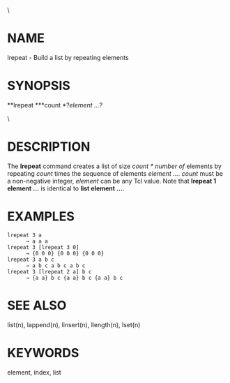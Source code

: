 \

# NAME

lrepeat - Build a list by repeating elements

# SYNOPSIS

**lrepeat ***count *?*element \...*?

\

# DESCRIPTION

The **lrepeat** command creates a list of size *count \* number of*
elements by repeating *count* times the sequence of elements *element
\...*. *count* must be a non-negative integer, *element* can be any Tcl
value. Note that **lrepeat 1 element \...** is identical to **list
element \...**.

# EXAMPLES

    lrepeat 3 a
          → a a a
    lrepeat 3 [lrepeat 3 0]
          → {0 0 0} {0 0 0} {0 0 0}
    lrepeat 3 a b c
          → a b c a b c a b c
    lrepeat 3 [lrepeat 2 a] b c
          → {a a} b c {a a} b c {a a} b c

# SEE ALSO

list(n), lappend(n), linsert(n), llength(n), lset(n)

# KEYWORDS

element, index, list
